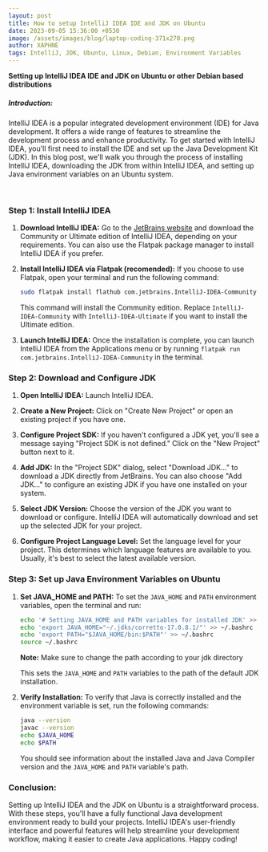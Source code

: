 ```yaml
---
layout: post
title: How to setup IntelliJ IDEA IDE and JDK on Ubuntu
date: 2023-09-05 15:36:00 +0530
image: /assets/images/blog/laptop-coding-371x270.png
author: XAPHNE
tags: IntelliJ, JDK, Ubuntu, Linux, Debian, Environment Variables 
---
```

**Setting up IntelliJ IDEA IDE and JDK on Ubuntu or other Debian based distributions**

##### Introduction:

IntelliJ IDEA is a popular integrated development environment (IDE) for Java development. It offers a wide range of features to streamline the development process and enhance productivity. To get started with IntelliJ IDEA, you'll first need to install the IDE and set up the Java Development Kit (JDK). In this blog post, we'll walk you through the process of installing IntelliJ IDEA, downloading the JDK from within IntelliJ IDEA, and setting up Java environment variables on an Ubuntu system.

&nbsp;

### Step 1: Install IntelliJ IDEA

1. **Download IntelliJ IDEA:** Go to the [JetBrains website](https://www.jetbrains.com/idea/download/) and download the Community or Ultimate edition of IntelliJ IDEA, depending on your requirements. You can also use the Flatpak package manager to install IntelliJ IDEA if you prefer.

2. **Install IntelliJ IDEA via Flatpak (recomended):** If you choose to use Flatpak, open your terminal and run the following command:

   ```bash
   sudo flatpak install flathub com.jetbrains.IntelliJ-IDEA-Community
   ```

   This command will install the Community edition. Replace `IntelliJ-IDEA-Community` with `IntelliJ-IDEA-Ultimate` if you want to install the Ultimate edition.

3. **Launch IntelliJ IDEA:** Once the installation is complete, you can launch IntelliJ IDEA from the Applications menu or by running `flatpak run com.jetbrains.IntelliJ-IDEA-Community` in the terminal.

### Step 2: Download and Configure JDK

1. **Open IntelliJ IDEA:** Launch IntelliJ IDEA.

2. **Create a New Project:** Click on "Create New Project" or open an existing project if you have one.

3. **Configure Project SDK:** If you haven't configured a JDK yet, you'll see a message saying "Project SDK is not defined." Click on the "New Project" button next to it.

4. **Add JDK:** In the "Project SDK" dialog, select "Download JDK..." to download a JDK directly from JetBrains. You can also choose "Add JDK..." to configure an existing JDK if you have one installed on your system.

5. **Select JDK Version:** Choose the version of the JDK you want to download or configure. IntelliJ IDEA will automatically download and set up the selected JDK for your project.

6. **Configure Project Language Level:** Set the language level for your project. This determines which language features are available to you. Usually, it's best to select the latest available version.

### Step 3: Set up Java Environment Variables on Ubuntu

1. **Set JAVA_HOME and PATH:** To set the `JAVA_HOME` and `PATH` environment variables, open the terminal and run:

   ```bash
   echo '# Setting JAVA_HOME and PATH variables for installed JDK' >> ~/.bashrc
   echo 'export JAVA_HOME="~/.jdks/corretto-17.0.8.1/"' >> ~/.bashrc
   echo 'export PATH="$JAVA_HOME/bin:$PATH"' >> ~/.bashrc
   source ~/.bashrc
   ```
   **Note:** Make sure to change the path according to your jdk directory

   This sets the `JAVA_HOME` and `PATH` variables to the path of the default JDK installation.

2. **Verify Installation:** To verify that Java is correctly installed and the environment variable is set, run the following commands:

   ```bash
   java --version
   javac --version
   echo $JAVA_HOME
   echo $PATH
   ```

   You should see information about the installed Java and Java Compiler version and the `JAVA_HOME` and `PATH` variable's path.

### Conclusion:

Setting up IntelliJ IDEA and the JDK on Ubuntu is a straightforward process. With these steps, you'll have a fully functional Java development environment ready to build your projects. IntelliJ IDEA's user-friendly interface and powerful features will help streamline your development workflow, making it easier to create Java applications. Happy coding!
